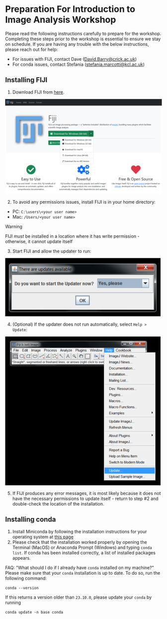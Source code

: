 # Preparation For Introduction to Image Analysis Workshop

Please read the following instructions carefully to prepare for the workshop. Completing these steps prior to the workshop is essential to ensure we stay on schedule. If you are having any trouble with the below instructions, please reach out for help:
* For issues with FIJI, contact Dave (David.Barry@crick.ac.uk)
* For conda issues, contact Stefania (stefania.marcotti@kcl.ac.uk)

## Installing FIJI

1. Download FIJI from [here](https://fiji.sc/).

![FIJI Webpage](/assets/FIJI.png)

2. To avoid any permissions issues, install FIJI is in your home directory:
  * PC: `C:\users\<your user name>`
  * Mac: `/Users/<your user name>`

> [!WARNING]
> FIJI *must* be installed in a location where it has write permission - otherwise, it cannot update itself

3. Start FIJI and allow the updater to run:

![FIJI Webpage](/assets/Updater.png)

4. (Optional) If the updater does not run automatically, select `Help > Update`:

![FIJI Webpage](/assets/Run_Updater.png)

5. If FIJI produces any error messages, it is most likely because it does not have the necessary permissions to update itself - return to step #2 and double-check the location of the installation.

## Installing conda

1. Install Miniconda by following the installation instructions for your operating system at [this page](https://docs.anaconda.com/free/miniconda/miniconda-install/)
2. Please check that the installation worked properly by opening the Terminal (MacOS) or Anaconda Prompt (Windows) and typing `conda list`. If conda has been installed correctly, a list of installed packages appears.

FAQ: "What should I do if I already have `conda` installed on my machine?"
Please make sure that your `conda` installation is up to date. To do so, run the following command:
```
conda --version
```
If this returns a version older than `23.10.0`, please update your `conda` by running
```
conda update -n base conda
```

